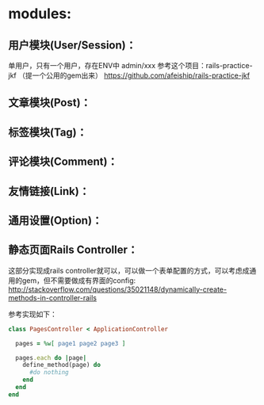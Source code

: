 # modules:
## 用户模块(User/Session)：
单用户，只有一个用户，存在ENV中
admin/xxx
参考这个项目：rails-practice-jkf （提一个公用的gem出来）
https://github.com/afeiship/rails-practice-jkf



## 文章模块(Post)：


## 标签模块(Tag)：


## 评论模块(Comment)：

## 友情链接(Link)：

## 通用设置(Option)：

## 静态页面Rails Controller：
这部分实现成rails controller就可以，可以做一个表单配置的方式，可以考虑成通用的gem，但不需要做成有界面的config:
http://stackoverflow.com/questions/35021148/dynamically-create-methods-in-controller-rails

参考实现如下：
```ruby
class PagesController < ApplicationController

  pages = %w[ page1 page2 page3 ]

  pages.each do |page|          
    define_method(page) do
      #do nothing
    end
  end
end
```












